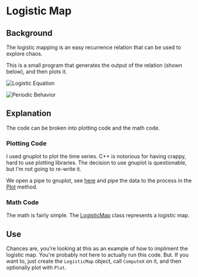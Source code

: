 # Logistic Map

## Background

The logistic mapping is an easy recurrence relation that can be used to explore chaos.

This is a small program that generates the output of the relation (shown below), and then plots it.

![Logistic Equation](http://imgur.com/wpnp2CO.jpg)


![Periodic Behavior](http://imgur.com/7wK159m.jpg)


## Explanation

The code can be broken into plotting code and the math code.

### Plotting Code
I used gnuplot to plot the time series. C++ is notorious for having crappy, hard to use plotting libraries. The decision to use gnuplot is questionable, but I'm not going to re-write it.

We open a pipe to gnuplot, see [here](https://github.com/ThomasThelen/Logistic-Map/blob/master/main.cpp#L9) and pipe the data to the process in the [Plot](https://github.com/ThomasThelen/Logistic-Map/blob/master/main.cpp#L40) method.


### Math Code
The math is fairly simple. The [LogisticMap](https://github.com/ThomasThelen/Logistic-Map/blob/master/main.cpp#L11) class represents a logistic map. 


## Use

Chances are, you're looking at this as an example of how to impliment the logistic map. You're probably not here to actually run this code. But. If you want to, just create the `LogisticMap` object, call `ComputeX` on it, and then optionally plot with `Plot`.
